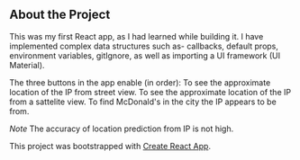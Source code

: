 ## About the Project

This was my first React app, as I had learned while building it.
I have implemented complex data structures such as-
callbacks, default props, environment variables, gitIgnore, as well as importing a UI framework (UI Material).

The three buttons in the app enable (in order): 
To see the approximate location of the IP from street view.
To see the approximate location of the IP from a sattelite view.
To find McDonald's in the city the IP appears to be from.

*Note* The accuracy of location prediction from IP is not high.



This project was bootstrapped with [Create React App](https://github.com/facebook/create-react-app).
